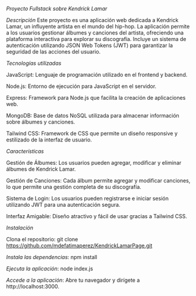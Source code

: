 *Proyecto Fullstack sobre Kendrick Lamar*

*Descripción*
Este proyecto es una aplicación web dedicada a Kendrick Lamar, un influyente artista en el mundo del hip-hop. La aplicación permite a los usuarios gestionar álbumes y canciones del artista, ofreciendo una plataforma interactiva para explorar su discografía. Incluye un sistema de autenticación utilizando JSON Web Tokens (JWT) para garantizar la seguridad de las acciones del usuario.

*Tecnologías utilizadas*

JavaScript: Lenguaje de programación utilizado en el frontend y backend.

Node.js: Entorno de ejecución para JavaScript en el servidor.

Express: Framework para Node.js que facilita la creación de aplicaciones web.

MongoDB: Base de datos NoSQL utilizada para almacenar información sobre álbumes y canciones.

Tailwind CSS: Framework de CSS que permite un diseño responsive y estilizado de la interfaz de usuario.

*Características*

Gestión de Álbumes: Los usuarios pueden agregar, modificar y eliminar álbumes de Kendrick Lamar.

Gestión de Canciones: Cada álbum permite agregar y modificar canciones, lo que permite una gestión completa de su discografía.

Sistema de Login: Los usuarios pueden registrarse e iniciar sesión utilizando JWT para una autenticación segura.

Interfaz Amigable: Diseño atractivo y fácil de usar gracias a Tailwind CSS.

*Instalación*

Clona el repositorio:
git clone https://github.com/mdefatimaperez/KendrickLamarPage.git

*Instala las dependencias*:
npm install

*Ejecuta la aplicación*:
node index.js

*Accede a la aplicación*:
Abre tu navegador y dirígete a http://localhost:3000.
